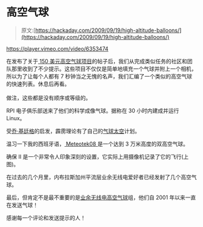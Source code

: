 # 高空气球

> 原文:[https://hackaday.com/2009/09/19/high-altitude-balloons/](https://hackaday.com/2009/09/19/high-altitude-balloons/)

<https://player.vimeo.com/video/6353474>

</div> <p>在发布了关于<a href="http://hackaday.com/2009/09/13/pictures-from-space-for-150/"> 150 美元高空气球项目</a>的帖子后，我们从完成类似任务的社区和团队那里收到了不少提示。这些项目不仅仅是简单地填充一个气球并附上一个相机，所以为了让每个人都有 7 秒钟当之无愧的名声，我们汇编了一个类似的高空气球的快速列表。休息后再看。<br/> <span id="more-15748"/> <br/>做注，这些都是没有顺序或等级的。</p> <p>RPI 电子俱乐部送来了他们的科学成像气球。据称在 30 小时内建成并运行 Linux。</p> <p>受<a href="http://en.wikipedia.org/wiki/Joseph_Kittinger" target="_blank">乔·基廷格</a>的启发，霹雳理论有了自己的<a href="http://www.youtube.com/watch?v=xWATd0LRA_4" target="_blank">气球太空</a>计划。</p> <p>温习一下我的西班牙语，<a href="http://www.teslabs.com/meteotek08/fitxers/premsa/nota_de_prensa_ESP.pdf" target="_blank"> Meteotek08 </a>是一个达到 3 万米高度的双高空气球。</p> <p>确保 II 是一个非常令人印象深刻的设置，它实际上用摄像机记录了它的飞行(上图)。</p> <p>在过去的几个月里，内布拉斯加州平流层业余无线电爱好者已经发射了几个高空气球。</p> <p>最后，但肯定不是最不重要的是<a href="http://www.arhab.org/" target="_blank">业余无线电高空气球</a>组，他们自 2001 年以来一直在发送气球！</p> <p>感谢每一个评论和发送提示的人！</p> </body> </html>
